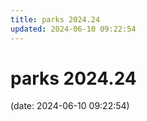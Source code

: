```yaml
---
title: parks 2024.24
updated: 2024-06-10 09:22:54
---
```


# parks 2024.24

(date: 2024-06-10 09:22:54)

